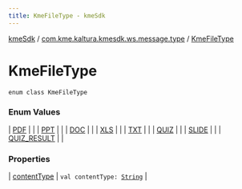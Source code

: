 ```yaml
---
title: KmeFileType - kmeSdk
---
```


[kmeSdk](../../index.html) / [com.kme.kaltura.kmesdk.ws.message.type](../index.html) / [KmeFileType](./index.html)

# KmeFileType

`enum class KmeFileType`

### Enum Values

| [PDF](-p-d-f.html) |  |
| [PPT](-p-p-t.html) |  |
| [DOC](-d-o-c.html) |  |
| [XLS](-x-l-s.html) |  |
| [TXT](-t-x-t.html) |  |
| [QUIZ](-q-u-i-z.html) |  |
| [SLIDE](-s-l-i-d-e.html) |  |
| [QUIZ_RESULT](-q-u-i-z_-r-e-s-u-l-t.html) |  |

### Properties

| [contentType](content-type.html) | `val contentType: `[`String`](https://kotlinlang.org/api/latest/jvm/stdlib/kotlin/-string/index.html) |

